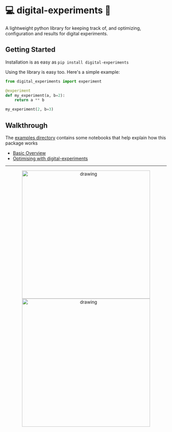# 💻 digital-experiments 🧪

A lightweight python library for keeping track of, and optimizing, configuration and results for digital experiments.

## Getting Started

Installation is as easy as `pip install digital-experiments`

Using the library is easy too. Here's a simple example:

```python
from digital_experiments import experiment

@experiment
def my_experiment(a, b=2):
    return a ** b

my_experiment(2, b=3)
```

## Walkthrough

The [examples directory](examples/) contains some notebooks that help explain how this package works

-   [Basic Overview](examples/digital_experiments.ipynb)
-   [Optimising with digital-experiments](examples/optimization.ipynb)

---

<div align="center">
    <img src="https://raw.github.com/jla-gardner/digital-experiments/master/res/optimization.gif" alt="drawing" width="400"/>
    <img src="https://raw.github.com/jla-gardner/digital-experiments/master/res/optimization.svg" alt="drawing" width="400"/>
</div>
